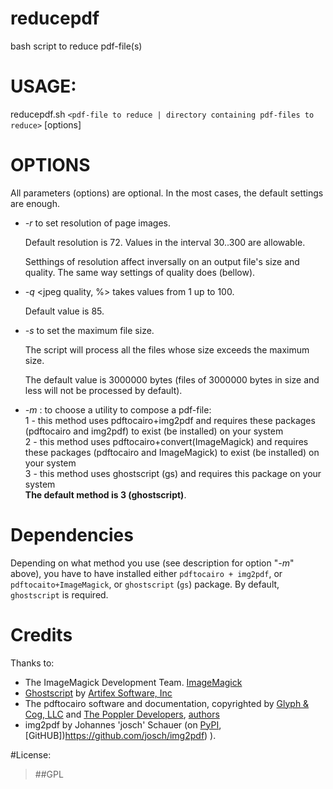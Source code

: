 # reducepdf
bash script to reduce pdf-file(s)
# USAGE:
reducepdf.sh `<pdf-file to reduce | directory containing pdf-files to reduce>` [options]
# OPTIONS
All parameters (options) are optional. In the most cases, the default settings are enough.

* _-r_ <resolution in dpi> to set resolution of page images.
    
    Default resolution is 72. Values in the interval 30..300 are allowable. 
    
    Setthings of resolution affect inversally on an output file's size and quality. The same way settings of quality does (bellow).

* _-q_ <jpeg quality, %> takes values from 1 up to 100.

    Default value is 85.

* _-s_ <file size in bytes> to set the maximum file size.  
    
    The script will process all the files whose size exceeds the maximum size.
    
    The default value is 3000000 bytes (files of 3000000 bytes in size and less will not be processed by default).

* _-m_ <number of method>: to choose a utility to compose a pdf-file: <br> 1 - this method uses pdftocairo+img2pdf and requires these packages (pdftocairo and img2pdf) to exist (be installed) on your system <br> 2 - this method uses pdftocairo+convert(ImageMagick) and requires these packages (pdftocairo and ImageMagick) to exist (be installed) on your system <br> 3 - this method uses ghostscript (gs) and requires this package on your system <br> **The default method is 3 (ghostscript)**.
    
# Dependencies
Depending on what method you use (see description for option "_-m_" above), you have to have installed either `pdftocairo + img2pdf`, or `pdftocaito+ImageMagick`, or `ghostscript` (`gs`) package. By default, `ghostscript` is required.

# Credits
Thanks to:
* The ImageMagick Development Team. [ImageMagick](https://imagemagick.org)
* [Ghostscript](https://www.ghostscript.com) by [Artifex Software, Inc](https://artifex.com/)
* The pdftocairo software and documentation, copyrighted by [Glyph & Cog, LLC](https://glyphandcog.com/) and [The Poppler Developers](https://poppler.freedesktop.org/),  [authors](https://github.com/freedesktop/poppler/blob/master/AUTHORS)
* img2pdf by Johannes 'josch' Schauer (on [PyPI](https://pypi.org/project/img2pdf/), [GitHUB])https://github.com/josch/img2pdf) ).

#License:
>##GPL
    
